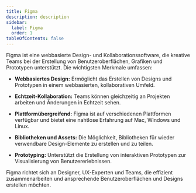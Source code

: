 ```yaml
---
title: Figma
description: description
sidebar:
  label: Figma
  order: 1
tableOfContents: false
---
```


Figma ist eine webbasierte Design- und Kollaborationssoftware, die kreative Teams bei der Erstellung von Benutzeroberflächen, Grafiken und Prototypen unterstützt. Die wichtigsten Merkmale umfassen:

- **Webbasiertes Design:** Ermöglicht das Erstellen von Designs und Prototypen in einem webbasierten, kollaborativen Umfeld.

- **Echtzeit-Kollaboration:** Teams können gleichzeitig an Projekten arbeiten und Änderungen in Echtzeit sehen.

- **Plattformübergreifend:** Figma ist auf verschiedenen Plattformen verfügbar und bietet eine nahtlose Erfahrung auf Mac, Windows und Linux.

- **Bibliotheken und Assets:** Die Möglichkeit, Bibliotheken für wieder verwendbare Design-Elemente zu erstellen und zu teilen.

- **Prototyping:** Unterstützt die Erstellung von interaktiven Prototypen zur Visualisierung von Benutzererlebnissen.

Figma richtet sich an Designer, UX-Experten und Teams, die effizient zusammenarbeiten und ansprechende Benutzeroberflächen und Designs erstellen möchten.
